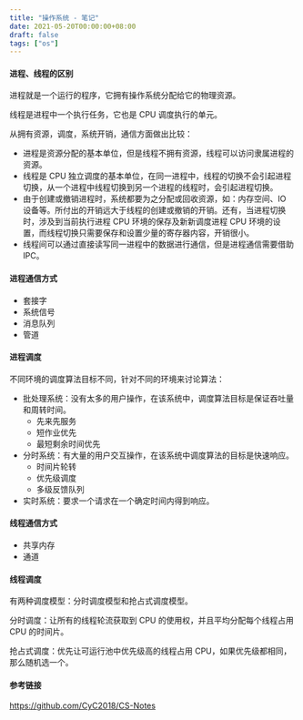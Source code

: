 ```yaml
---
title: "操作系统 - 笔记"
date: 2021-05-20T00:00:00+08:00
draft: false
tags: ["os"]
---
```


#### 进程、线程的区别

进程就是一个运行的程序，它拥有操作系统分配给它的物理资源。

线程是进程中一个执行任务，它也是 CPU 调度执行的单元。

从拥有资源，调度，系统开销，通信方面做出比较：

* 进程是资源分配的基本单位，但是线程不拥有资源，线程可以访问隶属进程的资源。
* 线程是 CPU 独立调度的基本单位，在同一进程中，线程的切换不会引起进程切换，从一个进程中线程切换到另一个进程的线程时，会引起进程切换。
* 由于创建或撤销进程时，系统都要为之分配或回收资源，如：内存空间、IO 设备等。所付出的开销远大于线程的创建或撤销的开销。还有，当进程切换时，涉及到当前执行进程 CPU 环境的保存及新新调度进程 CPU 环境的设置，而线程切换只需要保存和设置少量的寄存器内容，开销很小。
* 线程间可以通过直接读写同一进程中的数据进行通信，但是进程通信需要借助 IPC。

#### 进程通信方式

- 套接字
- 系统信号
- 消息队列
- 管道

#### 进程调度

不同环境的调度算法目标不同，针对不同的环境来讨论算法：

- 批处理系统：没有太多的用户操作，在该系统中，调度算法目标是保证吞吐量和周转时间。
  - 先来先服务
  - 短作业优先
  - 最短剩余时间优先
- 分时系统：有大量的用户交互操作，在该系统中调度算法的目标是快速响应。
  - 时间片轮转
  - 优先级调度
  - 多级反馈队列
- 实时系统：要求一个请求在一个确定时间内得到响应。

#### 线程通信方式

- 共享内存
- 通道

#### 线程调度

有两种调度模型：分时调度模型和抢占式调度模型。

分时调度：让所有的线程轮流获取到 CPU 的使用权，并且平均分配每个线程占用 CPU 的时间片。

抢占式调度：优先让可运行池中优先级高的线程占用 CPU，如果优先级都相同，那么随机选一个。

#### 参考链接

https://github.com/CyC2018/CS-Notes





